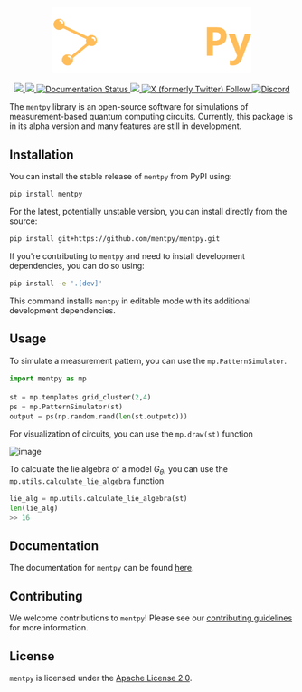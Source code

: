 <p align="center">
  <img src="https://github.com/mentpy/mentpy/blob/main/docs/_static/logo.png?raw=true" alt="MentPy: A Measurement-Based Quantum computing simulator." width="70%">
</p>

<div align="center">
    <a href="https://pypi.org/project/mentpy">
        <img src="https://img.shields.io/pypi/v/mentpy">
    </a>
    <a href="https://pypi.org/project/mentpy">
        <img src="https://img.shields.io/pypi/wheel/mentpy">
    </a>
    <a href="https://mentpy.readthedocs.io/en/latest/?badge=latest">
        <img src="https://readthedocs.org/projects/mentpy/badge/?version=latest" alt="Documentation Status">
    </a>
    <a href="https://codecov.io/gh/mentpy/mentpy" > 
        <img src="https://codecov.io/gh/mentpy/mentpy/graph/badge.svg?token=3EM0A3Q4MG"/> 
    </a>
    <a href="https://x.com/mentpy">
        <img alt="X (formerly Twitter) Follow" src="https://img.shields.io/twitter/follow/mentpy">
    </a>
    <a href="https://discord.gg/HNA36hmEE5">
      <img alt="Discord" src="https://img.shields.io/discord/1158882999551676586?logo=discord&label=Chat&labelColor=ffffff">
    </a>
</div>

The `mentpy` library is an open-source software for simulations of 
measurement-based quantum computing circuits. Currently, this package is in its alpha version and many features are still in development.

## Installation

You can install the stable release of `mentpy` from PyPI using:

```bash
pip install mentpy
```

For the latest, potentially unstable version, you can install directly from the source:

```bash
pip install git+https://github.com/mentpy/mentpy.git
```

If you're contributing to `mentpy` and need to install development dependencies, you can do so using:

```bash
pip install -e '.[dev]'
```

This command installs `mentpy` in editable mode with its additional development dependencies.

## Usage
To simulate a measurement pattern, you can use the `mp.PatternSimulator`.
```python
import mentpy as mp

st = mp.templates.grid_cluster(2,4)
ps = mp.PatternSimulator(st)
output = ps(np.random.rand(len(st.outputc)))
```

For visualization of circuits, you can use the `mp.draw(st)` function

![image](https://user-images.githubusercontent.com/52287586/230715389-bf280971-c841-437d-8772-bf59557b0875.png)

To calculate the lie algebra of a model $G_\theta$, you can use the `mp.utils.calculate_lie_algebra` function

```python
lie_alg = mp.utils.calculate_lie_algebra(st)
len(lie_alg)
>> 16
```

## Documentation

The documentation for `mentpy` can be found <a href="https://mentpy.readthedocs.io/en/latest/" target="_blank">here</a>.

## Contributing

We welcome contributions to `mentpy`! Please see our [contributing guidelines](./CONTRIBUTING.md) for more information.

## License

`mentpy` is licensed under the [Apache License 2.0](./LICENSE).

